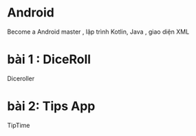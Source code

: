 # Android
 Become a Android master , lập trình Kotlin, Java , giao diện XML 

# bài 1 : DiceRoll
Diceroller
# bài 2: Tips App
TipTime

